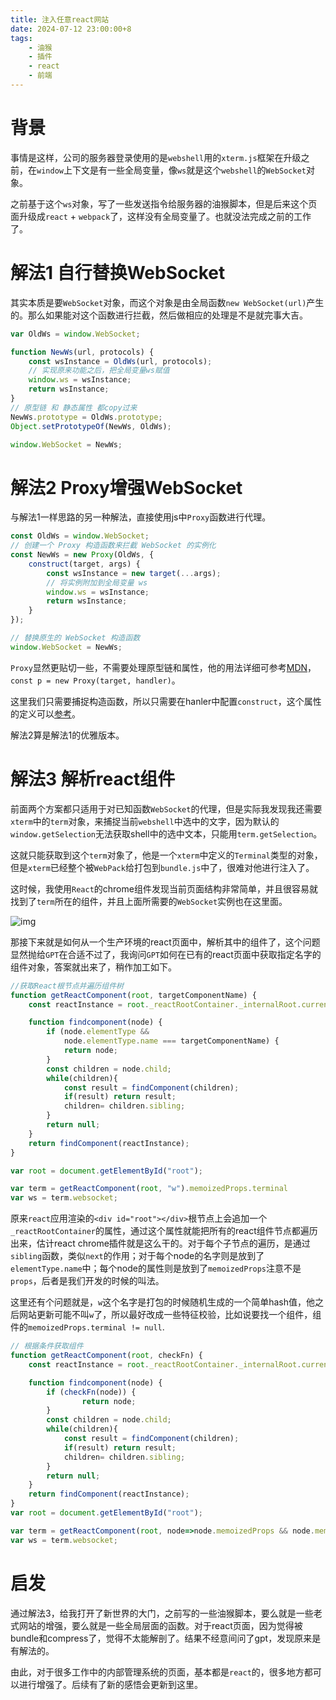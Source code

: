```yaml
---
title: 注入任意react网站
date: 2024-07-12 23:00:00+8
tags:
    - 油猴
    - 插件
    - react
    - 前端
---
```

# 背景
事情是这样，公司的服务器登录使用的是`webshell`用的`xterm.js`框架在升级之前，在`window`上下文是有一些全局变量，像`ws`就是这个`webshell`的`WebSocket`对象。

之前基于这个`ws`对象，写了一些发送指令给服务器的油猴脚本，但是后来这个页面升级成`react` + `webpack`了，这样没有全局变量了。也就没法完成之前的工作了。
# 解法1 自行替换WebSocket
其实本质是要`WebSocket`对象，而这个对象是由全局函数`new WebSocket(url)`产生的。那么如果能对这个函数进行拦截，然后做相应的处理是不是就完事大吉。
```js
var OldWs = window.WebSocket;

function NewWs(url, protocols) {
    const wsInstance = OldWs(url, protocols);
    // 实现原来功能之后，把全局变量ws赋值
    window.ws = wsInstance;
    return wsInstance;
}
// 原型链 和 静态属性 都copy过来
NewWs.prototype = OldWs.prototype;
Object.setPrototypeOf(NewWs, OldWs);

window.WebSocket = NewWs;
```
# 解法2 Proxy增强WebSocket
与解法1一样思路的另一种解法，直接使用js中`Proxy`函数进行代理。
```js
const OldWs = window.WebSocket;
// 创建一个 Proxy 构造函数来拦截 WebSocket 的实例化
const NewWs = new Proxy(OldWs, {
    construct(target, args) {
        const wsInstance = new target(...args);
        // 将实例附加到全局变量 ws
        window.ws = wsInstance;
        return wsInstance;
    }
});

// 替换原生的 WebSocket 构造函数
window.WebSocket = NewWs;
```
`Proxy`显然更贴切一些，不需要处理原型链和属性，他的用法详细可参考[MDN](https://developer.mozilla.org/zh-CN/docs/Web/JavaScript/Reference/Global_Objects/Proxy)，`const p = new Proxy(target, handler)`。

这里我们只需要捕捉构造函数，所以只需要在hanler中配置`construct`，这个属性的定义可以[参考](https://developer.mozilla.org/zh-CN/docs/Web/JavaScript/Reference/Global_Objects/Proxy/Proxy/construct)。

解法2算是解法1的优雅版本。
# 解法3 解析react组件
前面两个方案都只适用于对已知函数`WebSocket`的代理，但是实际我发现我还需要`xterm`中的`term`对象，来捕捉当前`webshell`中选中的文字，因为默认的`window.getSelection`无法获取shell中的选中文本，只能用`term.getSelection`。

这就只能获取到这个`term`对象了，他是一个`xterm`中定义的`Terminal`类型的对象，但是`xterm`已经整个被`WebPack`给打包到`bundle.js`中了，很难对他进行注入了。

这时候，我使用`React`的chrome组件发现当前页面结构非常简单，并且很容易就找到了`term`所在的组件，并且上面所需要的`WebSocket`实例也在这里面。

![img](https://i.imgur.com/nlmUw04.png)

那接下来就是如何从一个生产环境的react页面中，解析其中的组件了，这个问题显然抛给`GPT`在合适不过了，我询问`GPT`如何在已有的react页面中获取指定名字的组件对象，答案就出来了，稍作加工如下。
```js
//获取React根节点并遍历组件树
function getReactComponent(root, targetComponentName) {
    const reactInstance = root._reactRootContainer._internalRoot.current;

    function findcomponent(node) {
        if (node.elementType && 
            node.elementType.name === targetComponentName) {
            return node;
        }
        const children = node.child;
        while(children){
            const result = findComponent(children);
            if(result) return result;
            children= children.sibling;
        }
        return null;
    }
    return findComponent(reactInstance);
}

var root = document.getElementById("root");

var term = getReactComponent(root, "w").memoizedProps.terminal
var ws = term.websocket;
```
原来`react`应用渲染的`<div id="root"></div>`根节点上会追加一个`_reactRootContainer`的属性，通过这个属性就能把所有的react组件节点都遍历出来，估计react chrome插件就是这么干的。对于每个子节点的遍历，是通过`sibling`函数，类似`next`的作用；对于每个node的名字则是放到了`elementType.name`中；每个node的属性则是放到了`memoizedProps`注意不是`props`，后者是我们开发的时候的叫法。

这里还有个问题就是，`w`这个名字是打包的时候随机生成的一个简单hash值，他之后网站更新可能不叫`w`了，所以最好改成一些特征校验，比如说要找一个组件，组件的`memoizedProps.terminal != null`.
```js
// 根据条件获取组件
function getReactComponent(root, checkFn) {
    const reactInstance = root._reactRootContainer._internalRoot.current;

    function findcomponent(node) {
        if (checkFn(node)) {
                return node;
        }
        const children = node.child;
        while(children){
            const result = findComponent(children);
            if(result) return result;
            children= children.sibling;
        }
        return null;
    }
    return findComponent(reactInstance);
}
var root = document.getElementById("root");

var term = getReactComponent(root, node=>node.memoizedProps && node.memoizedProps.terminal).memoizedProps.terminal
var ws = term.websocket;
```
# 启发
通过解法3，给我打开了新世界的大门，之前写的一些油猴脚本，要么就是一些老式网站的增强，要么就是一些全局层面的函数。对于react页面，因为觉得被bundle和compress了，觉得不太能解剖了。结果不经意间问了gpt，发现原来是有解法的。

由此，对于很多工作中的内部管理系统的页面，基本都是`react`的，很多地方都可以进行增强了。后续有了新的感悟会更新到这里。
